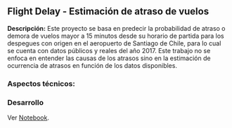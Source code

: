 ## Flight Delay - Estimación de atraso de vuelos
**Descripción:** Este proyecto se basa en predecir la probabilidad de atraso o demora de vuelos mayor a 15 minutos desde su horario de partida para los despegues con origen en el aeropuerto de Santiago de Chile, para lo cual se cuenta con datos públicos y reales del año 2017. Este trabajo no se enfoca en entender las causas de los atrasos sino en la estimación de ocurrencia de atrasos en función de los datos disponibles. 

### Aspectos técnicos:

### Desarrollo

Ver [Notebook](https://github.com/gabrielfernandorey/gabrielfernandorey.github.io/blob/main/projects/ML01/flight_delay.ipynb).
